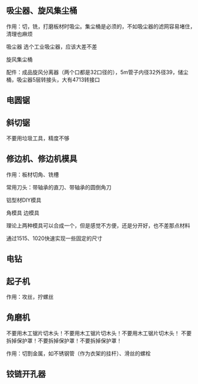 ## 吸尘器、旋风集尘桶

作用：切，铣，打磨板材时吸尘。集尘桶是必须的，不如吸尘器的滤网容易堵住，清理也麻烦

吸尘器
选个工业吸尘器，应该大差不差


旋风集尘桶

配件：成品旋风分离器（两个口都是32口径的），5m管子内径32外径39，储尘桶，吸尘器5层转接头，大有4713转接口


## 电圆锯

## 斜切锯
不要用垃圾工具，精度不够

## 修边机、修边机模具

作用：板材切角、铣槽

常用刀头：带轴承的直刀、带轴承的圆倒角刀

铝型材DIY模具

角模具
边模具

理论上两种模具可以合成一个，但是感觉不方便，还是分开好，也不差那点材料

通过1515、1020快速实现一些固定的尺寸


## 电钻


## 起子机

作用：攻丝，拧螺丝

## 角磨机

不要用木工锯片切木头！不要用木工锯片切木头！不要用木工锯片切木头！
不要拆掉保护罩！不要拆掉保护罩！不要拆掉保护罩！

作用：切割金属，如不锈钢管（作为衣架的挂杆）、滑丝的螺栓

## 铰链开孔器